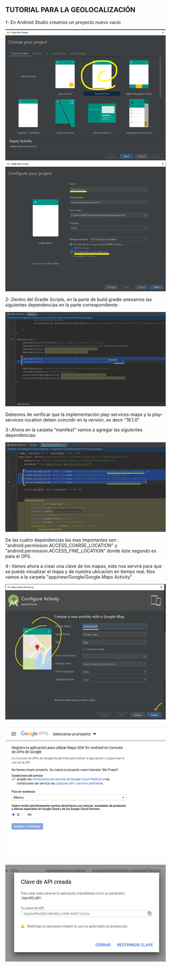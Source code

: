 ## TUTORIAL PARA LA GEOLOCALIZACIÓN

1-.En Android Studio creamos un proyecto nuevo vacio

![](.Tutorial_Geolocalizacion_images/df2ac5dc.png)
![](.Tutorial_Geolocalizacion_images/b67ad832.png)

2-.Dentro del Gradle Scripts, en la parte de build.gradle anexamos las siguientes dependencias en la parte correspondiente:

![](.Tutorial_Geolocalizacion_images/cccd0cd2.png)

Debemos de verificar que la implementación play-services-maps y la play-services-location deben coincidir en la versión, es decir "16.1.0" 

3-.Ahora en la carpeta "manifest" vamos a agregar las siguientes dependencias:

![](.Tutorial_Geolocalizacion_images/e057f38e.png)   

De las cuatro dependencias las mas importantes son : "android.permission.ACCESS_COARSE_LOCATION" y "android.permission.ACCESS_FINE_LOCATION" donde éste segundo es para el GPS.

4-.Vamos ahora a crear una clave de los mapas, esto nos servirá para que se pueda visualizar el mapa y de nuestra ubicación en tiempo real. Nos vamos a la carpeta "app/new/Google/Google Maps Activity"

![](.Tutorial_Geolocalizacion_images/874b8a9c.png)



![](.Tutorial_Geolocalizacion_images/6e26b5f7.png)

![](.Tutorial_Geolocalizacion_images/63bd6319.png)
                                                                                       